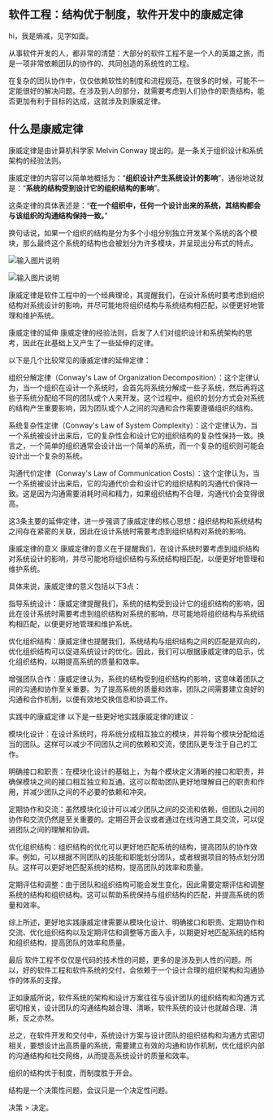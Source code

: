 
## 软件工程：结构优于制度，软件开发中的康威定律
hi，我是熵减，见字如面。

从事软件开发的人，都非常的清楚：大部分的软件工程不是一个人的英雄之旅，而是一项非常依赖团队的协作的、共同创造的系统性的工程。

在复杂的团队协作中，仅仅依赖软性的制度和流程规范，在很多的时候，可能不一定能很好的解决问题。在涉及到人的部分，就需要考虑到人们协作的职责结构，能否更加有利于目标的达成，这就涉及到康威定律。

## 什么是康威定律
康威定律是由计算机科学家 Melvin Conway 提出的。是一条关于组织设计和系统架构的经验法则。

康威定律的内容可以简单地概括为：“**组织设计产生系统设计的影响**”，通俗地说就是：“**系统的结构受到设计它的组织结构的影响**”。

这条定律的具体表述是：“**在一个组织中，任何一个设计出来的系统，其结构都会与该组织的沟通结构保持一致。**”

换句话说，如果一个组织的结构是分为多个小组分别独立开发某个系统的各个模块，那么最终这个系统的结构也会被划分为许多模块，并呈现出分布式的特点。

![输入图片说明](https://img2023.cnblogs.com/blog/34483/202303/34483-20230328091103173-928976167.png)

![输入图片说明](https://img2023.cnblogs.com/blog/34483/202303/34483-20230328091103173-928976167.png)

康威定律是软件工程中的一个经典理论，其提醒我们，在设计系统时要考虑到组织结构对系统设计的影响，并尽可能地将组织结构与系统结构相匹配，以便更好地管理和维护系统。

康威定律的延伸
康威定律的经验法则，启发了人们对组织设计和系统架构的思考，因此在此基础上又产生了一些延伸的定律。

以下是几个比较常见的康威定律的延伸定律：

组织分解定律（Conway's Law of Organization Decomposition）：这个定律认为，当一个组织在设计一个系统时，会首先将系统分解成一些子系统，然后再将这些子系统分配给不同的团队或个人来开发。这个过程中，组织的划分方式会对系统的结构产生重要影响，因为团队或个人之间的沟通和合作需要遵循组织的结构。

系统复杂性定律（Conway's Law of System Complexity）：这个定律认为，当一个系统被设计出来后，它的复杂性会和设计它的组织结构的复杂性保持一致。换言之，一个简单的组织通常会设计出一个简单的系统，而一个复杂的组织则可能会设计出一个复杂的系统。

沟通代价定律（Conway's Law of Communication Costs）：这个定律认为，当一个系统被设计出来后，它的沟通代价会和设计它的组织结构的沟通代价保持一致。这是因为沟通需要消耗时间和精力，如果组织结构不合理，沟通代价会变得很高。

这3条主要的延伸定律，进一步强调了康威定律的核心思想：组织结构和系统结构之间存在紧密的关联，因此在设计系统时需要考虑到组织结构对系统的影响。

康威定律的意义
康威定律的意义在于提醒我们，在设计系统时要考虑到组织结构对系统设计的影响，并尽可能地将组织结构与系统结构相匹配，以便更好地管理和维护系统。

具体来说，康威定律的意义包括以下3点：

指导系统设计：康威定律提醒我们，系统的结构受到设计它的组织结构的影响，因此在设计系统时需要考虑到组织结构对系统的影响，尽可能地将组织结构与系统结构相匹配，以便更好地管理和维护系统。

优化组织结构：康威定律也提醒我们，系统结构与组织结构之间的匹配是双向的，优化组织结构可以促进系统设计的优化。因此，我们可以根据康威定律的启示，优化组织结构，以期提高系统的质量和效率。

增强团队合作：康威定律认为，系统的结构受到组织结构的影响，这意味着团队之间的沟通和协作至关重要。为了提高系统的质量和效率，团队之间需要建立良好的沟通和合作机制，以便有效地交换信息和协调工作。

实践中的康威定律
以下是一些更好地实践康威定律的建议：

模块化设计：在设计系统时，将系统分成相互独立的模块，并将每个模块分配给适当的团队。这样可以减少不同团队之间的依赖和交流，使团队更专注于自己的工作。

明确接口和职责：在模块化设计的基础上，为每个模块定义清晰的接口和职责，并确保模块之间的接口相互独立和互通。这可以帮助团队更好地理解自己的职责和作用，并减少团队之间的不必要的依赖和冲突。

定期协作和交流：虽然模块化设计可以减少团队之间的交流和依赖，但团队之间的协作和交流仍然是至关重要的。定期召开会议或者通过在线沟通工具交流，可以促进团队之间的理解和协调。

优化组织结构：组织结构的优化可以更好地匹配系统的结构，提高团队的协作效率。例如，可以根据不同团队的技能和职能划分团队，或者根据项目的特点划分团队。这样可以更好地匹配系统的结构，提高团队的效率和质量。

定期评估和调整：由于团队和组织结构可能会发生变化，因此需要定期评估和调整系统的结构和组织结构。这可以帮助系统保持与组织结构的匹配，并提高系统的质量和效率。

综上所述，更好地实践康威定律需要从模块化设计、明确接口和职责、定期协作和交流、优化组织结构以及定期评估和调整等方面入手，以期更好地匹配系统的结构和组织结构，提高团队的效率和质量。

最后
软件工程不仅仅是代码的技术性的问题，更多的是涉及到人性的问题。所以，好的软件工程和软件系统的交付，会依赖于一个设计合理的组织架构和沟通协作的体系的支撑。

正如康威所说，软件系统的架构和设计方案往往与设计团队的组织结构和沟通方式密切相关，设计团队的沟通结构越合理、清晰，软件系统的设计也就越合理、清晰，反之亦然。

总之，在软件开发和交付中，系统设计方案与设计团队的组织结构和沟通方式密切相关，要想设计出高质量的系统，需要建立有效的沟通和协作机制，优化组织内部的沟通结构和社交网络，从而提高系统设计的质量和效率。

组织的结构优于制度，而制度胜于开会。

结构是一个决策性问题，会议只是一个决定性问题。

决策 > 决定。
<!--stackedit_data:
eyJoaXN0b3J5IjpbMjcxNjYyOTIwXX0=
-->